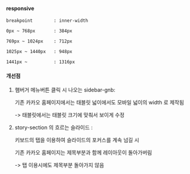 #### responsive

`breakpoint        : inner-width   `


`0px ~ 768px       : 384px         `


`769px ~ 1024px    : 712px         `


`1025px ~ 1440px   : 948px         `


`1441px ~          : 1316px        `




#### 개선점

1. 햄버거 메뉴버튼 클릭 시 나오는 sidebar-gnb:

   
    기존 카카오 홈페이지에서는 태블릿 넓이에서도 모바일 넓이의 width 로 제작됨


   -> 태블릿에서는 태블릿 크기에 맞춰서 보이게 수정




2. story-section 의 흐르는 슬라이드 :

   
   키보드의 탭을 이용하여 슬라이드의 포커스를 계속 넘길 시

   
   기존 카카오 홈페이지는 제목부분과 함께 레이아웃이 돌아가버림


   -> 탭 이용시에도 제목부분 돌아가지 않음
